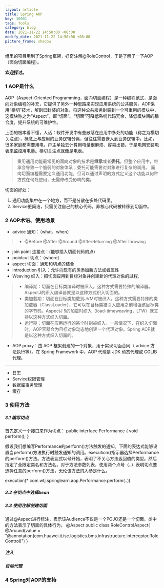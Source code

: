```yaml
---
layout: article
title: Spring AOP
key: 10001
tags: Tools
category: blog
date: 2021-11-22 14:50:00 +08:00
modify_date: 2021-11-22 14:50:00 +08:00
picture_frame: shadow
---
```


组里的项目用到了Spring框架，好奇注解@RoleControl，于是了解了一下AOP（面向切面编程）。

**欢迎探讨。**
<!--more-->

### 1 AOP是什么

AOP（Aspect-Oriented Programming，面向切面编程）是一种编程范式，是面向对象编程的补充，它提供了另外一种思路来实现应用系统的公共服务。AOP采用“横切”技术，解剖已封装的对象，将这种公共服务封装到一个可重用的模块中，这模块称之为“Aspect”，即“切面”。“切面”可降低系统代码冗余，降低模块间的耦合度，提升系统的可维护性。

上面的根本看不懂，人话：软件开发中有些散落在应用中多处的功能（称之为横切关注点），概念上与应用的业务逻辑分离，但往往需要嵌入到业务逻辑中。比如，很多家庭都需要用电，户主单独去计算用电量很麻烦、容易出错，于是电网安装电表来监控用电量。横切关注点就像是电表。
> 重用通用功能最常见的面向对象的技术是**继承**或者**委托**。但整个应用中，继承会导致一个脆弱的对象体系；委托可能需要对对象进行复杂的调用。
面向切面编程需要定义通用功能，但可以通过声明的方式定义这个功能以何种方式在何处使用，无需修改受影响的类。

切面的好处：
1. 通用功能集中在一个地方，而不是分散在多处代码里。
2. Service更简洁，只需关注自己的核心代码，非核心代码被转移到切面中。

### 2 AOP术语、使用场景

- advice 通知：（what、when）
> - @Before @After @Around @AfterReturning @AfterThrowing
- join point 连接点：(能够插入切面代码的点)
- pointcut 切点：（where）
- aspect 切面：通知和切点的结合
- Introduction 引入：允许向现有的类添加新方法或者属性
- Weaving 织入：把切面应用到目标对象并创建新的代理对象的过程.
> - 编译期：切面在目标类编译时被织入。这种方式需要特殊的编译器。AspectJ的织入编译器就是以这种方式织入切面的。
> - 类加载期：切面在目标类加载到JVM时被织入。这种方式需要特殊的类加载器（ClassLoader），它可以在目标类被引入应用之前增强该目标类的字节码。AspectJ 5的加载时织入（load-timeweaving，LTW）就支持以这种方式织入切面。
> - 运行期：切面在应用运行的某个时刻被织入。一般情况下，在织入切面时，AOP容器会为目标对象动态地创建一个代理对象。Spring AOP就是以这种方式织入切面的。
- AOP proxy：由 AOP 框架创建的一个对象，用于实现切面合同（ advice 方法执行等）。在 Spring Framework 中，AOP 代理是 JDK 动态代理或 CGLIB 代理。
--------
- 日志
- Service权限管理
- 数据库事务管理
- 缓存

### 3 使用方法

##### 3.1 编写切点
首先定义一个接口来作为切点：
  public interface Performance {
      void perform();
  }
  
假设我们想编写Performance的perform()方法触发的通知。下面的表达式能够设置当perform()方法执行时触发通知的调用。execution()指示器选择Performance的perform()方法。方法表达式以号开始，表明了不关心方法返回值的类型。然后指定了全限定类名和方法名。对于方法参数列表，使用两个点号（..）表明切点要选择任意的perform()方法，无论该方法的入参是什么。

  execution(* com.wtj.springlearn.aop.Performance.perform(..))

##### 3.2 在切点中选择bean
##### 3.3 使用注解创建切面
通过@Aspect进行标注，表示该Audience不仅是一个POJO还是一个切面。类中的方法表示了切面的具体行为。
  @Aspect
  public class RoleControlAspect{
    @Around(value = "@annotation(com.huawei.it.isc.logistics.bms.infrastructure.interceptor.RoleControl)")
  }
##### 注入
##### 自动代理



### 4 Spring对AOP的支持

